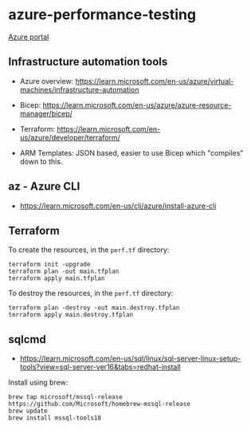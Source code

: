 # azure-performance-testing

[Azure portal](http://portal.azure.com/)

## Infrastructure automation tools

- Azure overview: https://learn.microsoft.com/en-us/azure/virtual-machines/infrastructure-automation

- Bicep: https://learn.microsoft.com/en-us/azure/azure-resource-manager/bicep/
- Terraform: https://learn.microsoft.com/en-us/azure/developer/terraform/
- ARM Templates: JSON based, easier to use Bicep which "compiles" down to this.

## az - Azure CLI

- https://learn.microsoft.com/en-us/cli/azure/install-azure-cli

## Terraform

To create the resources, in the `perf.tf` directory:

```
terraform init -upgrade
terraform plan -out main.tfplan
terraform apply main.tfplan
```

To destroy the resources, in the `perf.tf` directory:

```
terraform plan -destroy -out main.destroy.tfplan
terraform apply main.destroy.tfplan
```

## sqlcmd

- https://learn.microsoft.com/en-us/sql/linux/sql-server-linux-setup-tools?view=sql-server-ver16&tabs=redhat-install

Install using brew:

```
brew tap microsoft/mssql-release https://github.com/Microsoft/homebrew-mssql-release
brew update
brew install mssql-tools18
```